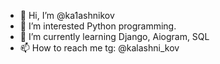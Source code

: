 - 👋 Hi, I’m @ka1ashnikov
- 👀 I’m interested Python programming.
- 🌱 I’m currently learning Django, Aiogram, SQL
- 📫 How to reach me tg: @kalashni_kov

<!---
ka1ashnikov/ka1ashnikov is a ✨ special ✨ repository because its `README.md` (this file) appears on your GitHub profile.
You can click the Preview link to take a look at your changes.
--->
